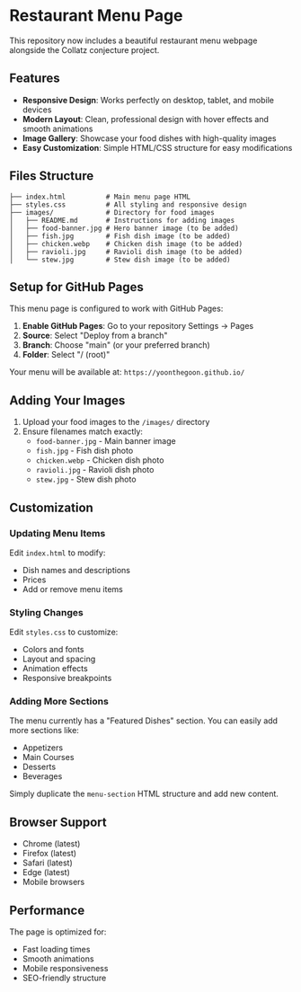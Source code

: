 # Restaurant Menu Page

This repository now includes a beautiful restaurant menu webpage alongside the Collatz conjecture project.

## Features

- **Responsive Design**: Works perfectly on desktop, tablet, and mobile devices
- **Modern Layout**: Clean, professional design with hover effects and smooth animations
- **Image Gallery**: Showcase your food dishes with high-quality images
- **Easy Customization**: Simple HTML/CSS structure for easy modifications

## Files Structure

```
├── index.html          # Main menu page HTML
├── styles.css          # All styling and responsive design
├── images/             # Directory for food images
│   ├── README.md       # Instructions for adding images
│   ├── food-banner.jpg # Hero banner image (to be added)
│   ├── fish.jpg        # Fish dish image (to be added)
│   ├── chicken.webp    # Chicken dish image (to be added)
│   ├── ravioli.jpg     # Ravioli dish image (to be added)
│   └── stew.jpg        # Stew dish image (to be added)
```

## Setup for GitHub Pages

This menu page is configured to work with GitHub Pages:

1. **Enable GitHub Pages**: Go to your repository Settings → Pages
2. **Source**: Select "Deploy from a branch"
3. **Branch**: Choose "main" (or your preferred branch)
4. **Folder**: Select "/ (root)"

Your menu will be available at: `https://yoonthegoon.github.io/`

## Adding Your Images

1. Upload your food images to the `/images/` directory
2. Ensure filenames match exactly:
   - `food-banner.jpg` - Main banner image
   - `fish.jpg` - Fish dish photo  
   - `chicken.webp` - Chicken dish photo
   - `ravioli.jpg` - Ravioli dish photo
   - `stew.jpg` - Stew dish photo

## Customization

### Updating Menu Items

Edit `index.html` to modify:
- Dish names and descriptions
- Prices
- Add or remove menu items

### Styling Changes

Edit `styles.css` to customize:
- Colors and fonts
- Layout and spacing
- Animation effects
- Responsive breakpoints

### Adding More Sections

The menu currently has a "Featured Dishes" section. You can easily add more sections like:
- Appetizers
- Main Courses  
- Desserts
- Beverages

Simply duplicate the `menu-section` HTML structure and add new content.

## Browser Support

- Chrome (latest)
- Firefox (latest)
- Safari (latest)
- Edge (latest)
- Mobile browsers

## Performance

The page is optimized for:
- Fast loading times
- Smooth animations
- Mobile responsiveness
- SEO-friendly structure
